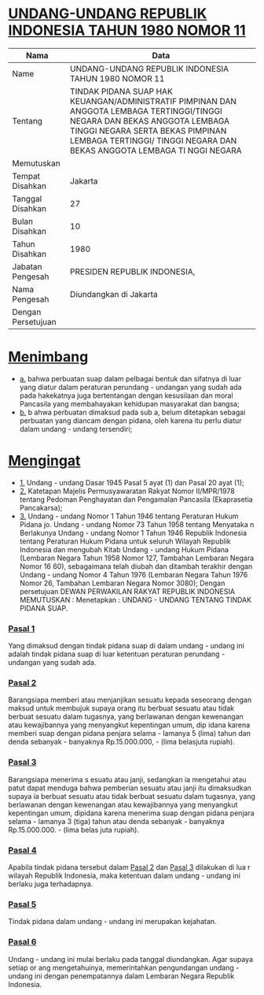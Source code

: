 # [UNDANG-UNDANG REPUBLIK INDONESIA TAHUN 1980 NOMOR 11](http://example.org/legal/peraturan/uu/1980/11)

| Nama | Data |
| ------ | ----- |
|Name|UNDANG-UNDANG REPUBLIK INDONESIA TAHUN 1980 NOMOR 11|
|Tentang| TINDAK PIDANA SUAP HAK KEUANGAN/ADMINISTRATIF PIMPINAN DAN ANGGOTA LEMBAGA TERTINGGI/TINGGI NEGARA DAN BEKAS ANGGOTA LEMBAGA TINGGI NEGARA SERTA BEKAS PIMPINAN LEMBAGA TERTINGGI/ TINGGI NEGARA DAN BEKAS ANGGOTA LEMBAGA TI NGGI NEGARA|
|Memutuskan||
|Tempat Disahkan|Jakarta|
|Tanggal Disahkan|27|
|Bulan Disahkan|10|
|Tahun Disahkan|1980|
|Jabatan Pengesah|PRESIDEN REPUBLIK INDONESIA,|
|Nama Pengesah|Diundangkan di Jakarta|
|Dengan Persetujuan||
# [Menimbang](http://example.org/legal/peraturan/uu/1980/11/menimbang)

* [a.](http://example.org/legal/peraturan/uu/1980/11/menimbang/huruf/a) bahwa perbuatan suap dalam pelbagai bentuk dan sifatnya di luar yang diatur dalam peraturan perundang - undangan yang sudah ada pada hakekatnya juga bertentangan dengan kesusilaan dan moral Pancasila yang membahayakan kehidupan masyarakat dan bangsa;
* [b.](http://example.org/legal/peraturan/uu/1980/11/menimbang/huruf/b) b ahwa perbuatan dimaksud pada sub a, belum ditetapkan sebagai perbuatan yang diancam dengan pidana, oleh karena itu perlu diatur dalam undang - undang tersendiri;
# [Mengingat](http://example.org/legal/peraturan/uu/1980/11/mengingat)

* [1.](http://example.org/legal/peraturan/uu/1980/11/mengingat/huruf/0001) Undang - undang Dasar 1945 Pasal 5 ayat (1) dan Pasal 20 ayat (1);
* [2.](http://example.org/legal/peraturan/uu/1980/11/mengingat/huruf/0002) Katetapan Majelis Permusyawaratan Rakyat Nomor II/MPR/1978 tentang Pedoman Penghayatan dan Pengamalan Pancasila (Ekaprasetia Pancakarsa);
* [3.](http://example.org/legal/peraturan/uu/1980/11/mengingat/huruf/0003) Undang - undang Nomor 1 Tahun 1946 tentang Peraturan Hukum Pidana jo. Undang - undang Nomor 73 Tahun 1958 tentang Menyataka n Berlakunya Undang - undang Nomor 1 Tahun 1946 Republik Indonesia tentang Peraturan Hukum Pidana untuk seluruh Wilayah Republik Indonesia dan mengubah Kitab Undang - undang Hukum Pidana (Lembaran Negara Tahun 1958 Nomor 127, Tambahan Lembaran Negara Nomor 16 60), sebagaimana telah diubah dan ditambah terakhir dengan Undang - undang Nomor 4 Tahun 1976 (Lembaran Negara Tahun 1976 Nomor 26, Tambahan Lembaran Negara Nomor 3080); Dengan persetujuan DEWAN PERWAKILAN RAKYAT REPUBLIK INDONESIA MEMUTUSKAN : Menetapkan : UNDANG - UNDANG TENTANG TINDAK PIDANA SUAP.

### [Pasal 1](http://example.org/legal/peraturan/uu/1980/11/pasal/0001)
Yang dimaksud dengan tindak pidana suap di dalam undang - undang ini adalah tindak pidana suap di luar ketentuan peraturan perundang - undangan yang sudah ada.


### [Pasal 2](http://example.org/legal/peraturan/uu/1980/11/pasal/0002)
Barangsiapa memberi atau menjanjikan sesuatu kepada seseorang dengan maksud untuk membujuk supaya orang itu berbuat sesuatu atau tidak berbuat sesuatu dalam tugasnya, yang berlawanan dengan kewenangan atau kewajibannya yang menyangkut kepentingan umum, dip idana karena memberi suap dengan pidana penjara selama - lamanya 5 (lima) tahun dan denda sebanyak - banyaknya Rp.15.000.000, - (lima belasjuta rupiah).


### [Pasal 3](http://example.org/legal/peraturan/uu/1980/11/pasal/0003)
Barangsiapa menerima s esuatu atau janji, sedangkan ia mengetahui atau patut dapat menduga bahwa pemberian sesuatu atau janji itu dimaksudkan supaya ia berbuat sesuatu atau tidak berbuat sesuatu dalam tugasnya, yang berlawanan dengan kewenangan atau kewajibannya yang menyangkut kepentingan umum, dipidana karena menerima suap dengan pidana penjara selama - lamanya 3 (tiga) tahun atau denda sebanyak - banyaknya Rp.15.000.000. - (lima belas juta rupiah).


### [Pasal 4](http://example.org/legal/peraturan/uu/1980/11/pasal/0004)
Apabila tindak pidana tersebut dalam [Pasal 2](http://example.org/legal/peraturan/uu/1980/11/pasal/0002) dan [Pasal 3](http://example.org/legal/peraturan/uu/1980/11/pasal/0003) dilakukan di lua r wilayah Republik Indonesia, maka ketentuan dalam undang - undang ini berlaku juga terhadapnya.


### [Pasal 5](http://example.org/legal/peraturan/uu/1980/11/pasal/0005)
Tindak pidana dalam undang - undang ini merupakan kejahatan.


### [Pasal 6](http://example.org/legal/peraturan/uu/1980/11/pasal/0006)
Undang - undang ini mulai berlaku pada tanggal diundangkan. Agar supaya setiap or ang mengetahuinya, memerintahkan pengundangan undang - undang ini dengan penempatannya dalam Lembaran Negara Republik Indonesia.

